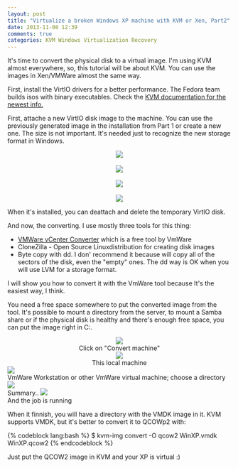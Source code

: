 ```yaml
---
layout: post
title: "Virtualize a broken Windows XP machine with KVM or Xen, Part2"
date: 2013-11-08 12:39
comments: true
categories: KVM Windows Virtualization Recovery
---
```


It's time to convert the physical disk to a virtual image. I'm using KVM almost everywhere, so, this tutorial will be about KVM. You can use the images in Xen/VMWare almost the same way.

<!-- more -->

First, install the VirtIO drivers for a better performance. The Fedora team builds isos with binary executables. Check the <a href="http://www.linux-kvm.org/page/WindowsGuestDrivers/Download_Drivers" target="_BLANK">KVM documentation for the newest info.</a>

First, attache a new VirtIO disk image to the machine. You can use the previously generated image in the installation from Part 1 or create a new one. The size is not important. It's needed just to recognize the new storage format in Windows.

<div style="text-align:center">
<img id="7" src="{{ root_url }}/images/WinXPVirtRecovery/7.png" style="border-width:0px;" />
</div>
<br />
<div style="text-align:center">
<img id="8" src="{{ root_url }}/images/WinXPVirtRecovery/8.png" style="border-width:0px;" />
</div>
<br />
<div style="text-align:center">
<img id="9" src="{{ root_url }}/images/WinXPVirtRecovery/9.png" style="border-width:0px;" />
</div>
<br />
<div style="text-align:center">
<img id="10" src="{{ root_url }}/images/WinXPVirtRecovery/10.png" style="border-width:0px;" />
</div>

When it's installed, you can deattach and delete the temporary VirtIO disk.

And now, the converting. I use mostly three tools for this thing:

* <a href="http://www.vmware.com/products/converter/" target="_BLANK">VMWare vCenter Converter</a> which is a free tool by VmWare
* CloneZilla - Open Source Linuxdistribution for creating disk images
* Byte copy with dd. I don' recommend it because will copy all of the sectors of the disk, even the "empty" ones. The dd way is OK when you will use LVM for a storage format.

I will show you how to convert it with the VmWare tool because It's the easiest way, I think.

You need a free space somewhere to put the converted image from the tool. It's possible to mount a directory from the server, to mount a Samba share or if the physical disk is healthy and there's enough free space, you can put the image right in C:\.

<div style="text-align:center">
<img id="11" src="{{ root_url }}/images/WinXPVirtRecovery/11.png" style="border-width:0px;" />
<br/>
Click on "Convert machine"
</div>
<div style="text-align:center">
<img id="12" src="{{ root_url }}/images/WinXPVirtRecovery/12.png" style="border-width:0px;" />
<br/>
This local machine
</div>
<img id="13" src="{{ root_url }}/images/WinXPVirtRecovery/13.png" style="border-width:0px;" />
<br/>
VmWare Workstation or other VmWare virtual machine; choose a directory
</div>
<img id="14" src="{{ root_url }}/images/WinXPVirtRecovery/14.png" style="border-width:0px;" />
<br/>
Summary..
</div>
<img id="14" src="{{ root_url }}/images/WinXPVirtRecovery/14.png" style="border-width:0px;" />
<br/>
And the job is running
</div>

When it finnish, you will have a directory with the VMDK image in it. KVM supports VMDK, but it's better to convert it to QCOWp2 with:

{% codeblock lang:bash %}
$ kvm-img convert -O qcow2 WinXP.vmdk WinXP.qcow2
{% endcodeblock %}

Just put the QCOW2 image in KVM and your XP is virtual :) 